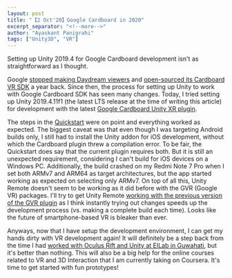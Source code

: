 ```yaml
---
layout: post
title: "【2 Oct'20】Google Cardboard in 2020"
excerpt_separator: "<!--more-->"
author: "Ayaskant Panigrahi"
tags: ["Unity3D", "VR"]
---
```

Setting up Unity 2019.4 for Google Cardboard development isn't as straightforward as I thought. 
<!--more-->
Google [stopped making Daydream viewers](https://www.theverge.com/2019/10/15/20915609/google-pixel-4-no-daydream-support-view-vr-headset-discontinued) and [open-sourced its Cardboard VR SDK](https://developers.googleblog.com/2019/11/open-sourcing-google-cardboard.html) a year back. Since then, the process for setting up Unity to work with Google Cardboard SDK has seen many changes. Today, I tried setting up Unity 2019.4.11f1 (the latest LTS release at the time of writing this article) for development with the latest [Google Cardboard Unity XR plugin](https://developers.google.com/cardboard/develop).

The steps in the [Quickstart](https://developers.google.com/cardboard/develop/unity/quickstart) were on point and everything worked as expected. The biggest caveat was that even though I was targeting Android builds only, I still had to install the Unity addon for iOS development, without which the Cardboard plugin threw a compilation error. To be fair, the Quickstart does say that the current plugin requires both. But it is still an unexpected requirement, considering I can't build for iOS devices on a Windows PC. Additionally, the build crashed on my Redmi Note 7 Pro when I set both ARMv7 and ARM64 as target architectures, but the app started working as expected on selecting only ARMv7. On top of all this, Unity Remote doesn't seem to be working as it did before with the GVR (Google VR) packages. I'll try to get Unity Remote [working with the previous version of the GVR plugin](https://www.youtube.com/watch?v=G5qAwWA2QlE) as I think instantly trying out changes speeds up the development process (vs. making a complete build each time). Looks like the future of smartphone-based VR is bleaker than ever.

Anyways, now that I have setup the development environment, I can get my hands dirty with VR development again! It will definitely be a step back from the time I had [worked with Oculus Rift and Unity at EILab in Guwahati](https://devpika.github.io/projects/vr-hci/), but it's better than nothing. This will also be a big help for the online courses related to VR and 3D Interaction that I am currently taking on Coursera. It's time to get started with fun prototypes!
